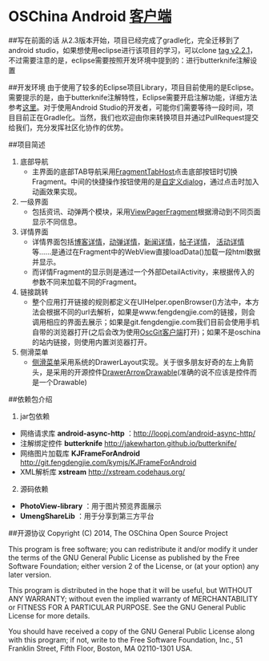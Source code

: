 # OSChina Android [客户端](http://www.fengdengjie.com/app/)

##写在前面的话
从2.3版本开始，项目已经完成了gradle化，完全迁移到了android studio，如果想使用eclipse进行该项目的学习，可以clone [tag v2.2.1](http://git.fengdengjie.com/oschina/android-app/tree/v2.2.1/)，不过需要注意的是，eclipse需要按照开发环境中提到的：进行butterknife注解设置

##开发环境
由于使用了较多的Eclipse项目Library，项目目前使用的是Eclipse。需要提示的是，由于butterknife注解特性，Eclipse需要开启注解功能，详细方法参考[这里](http://www.jcodecraeer.com/a/anzhuokaifa/androidkaifa/2015/0102/2247.html)。对于使用Android Studio的开发者，可能你们需要等待一段时间，项目目前正在Gradle化。当然，我们也欢迎由你来转换项目并通过PullRequest提交给我们，充分发挥社区化协作的优势。  

##项目简述
1. 底部导航  
    * 主界面的底部TAB导航采用[FragmentTabHost](http://git.fengdengjie.com/oschina/osc-android-app/blob/master/osc-android-app/src/net/oschina/app/ui/MainTab.java)点击底部按钮时切换Fragment。中间的快捷操作按钮使用的是[自定义dialog](http://git.fengdengjie.com/oschina/osc-android-app/blob/master/osc-android-app/src/net/oschina/app/ui/QuickOptionDialog.java)，通过点击时加入动画效果实现。
2. 一级界面  
    * 包括资讯、动弹两个模块，采用[ViewPagerFragment](http://git.fengdengjie.com/oschina/osc-android-app/blob/master/osc-android-app/src/net/oschina/app/viewpagerfragment/NewsViewPagerFragment.java)根据滑动到不同页面显示不同信息。
3. 详情界面  
    * 详情界面包括[博客详情](http://git.fengdengjie.com/oschina/osc-android-app/blob/master/osc-android-app/src/net/oschina/app/fragment/BlogDetailFragment.java)，[动弹详情](http://git.fengdengjie.com/oschina/osc-android-app/blob/master/osc-android-app/src/net/oschina/app/fragment/TweetDetailFragment.java)，[新闻详情](http://git.fengdengjie.com/oschina/osc-android-app/blob/master/osc-android-app/src/net/oschina/app/fragment/NewsDetailFragment.java)，[帖子详情](http://git.fengdengjie.com/oschina/osc-android-app/blob/master/osc-android-app/src/net/oschina/app/fragment/PostDetailFragment.java)， [活动详情](http://git.fengdengjie.com/oschina/osc-android-app/blob/master/osc-android-app/src/net/oschina/app/fragment/EventDetailFragment.java)等……是通过在Fragment中的WebView直接loadData()加载一段html数据并显示。
    * 而详情Fragment的显示则是通过一个外部DetailActivity，来根据传入的参数不同来加载不同的Fragment。  
4. 链接跳转  
    * 整个应用打开链接的规则都定义在UIHelper.openBrowser()方法中，本方法会根据不同的url去解析，如果是www.fengdengjie.com的链接，则会调用相应的界面去展示；如果是git.fengdengjie.com我们目前会使用手机自带的浏览器打开(之后会改为使用[OscGit客户端](http://git.fengdengjie.com/oschina/git-osc-android-project)打开)；如果不是oschina的站内链接，则使用内置浏览器打开。
5. 侧滑菜单  
    * [侧滑菜单](http://git.fengdengjie.com/oschina/osc-android-app/blob/master/osc-android-app/src/net/oschina/app/ui/NavigationDrawerFragment.java)采用系统的DrawerLayout实现。关于很多朋友好奇的左上角箭头，是采用的开源控件[DrawerArrowDrawable](http://git.fengdengjie.com/oschina/osc-android-app/blob/master/osc-android-app/src/net/oschina/app/widget/DrawerArrowDrawable.java)(准确的说不应该是控件而是一个Drawable)

##依赖包介绍
1. jar包依赖  
  * 网络请求库 **android-async-http** ：http://loopj.com/android-async-http/  
  * 注解绑定控件 **butterknife** http://jakewharton.github.io/butterknife/  
  * 网络图片加载库 **KJFrameForAndroid** http://git.fengdengjie.com/kymjs/KJFrameForAndroid
  * XML解析库 **xstream** http://xstream.codehaus.org/  
2. 源码依赖  
  * **PhotoView-library** ：用于图片预览界面展示 
  * **UmengShareLib** ：用于分享到第三方平台

##开源协议
 Copyright (C) 2014, The OSChina Open Source Project

This program is free software; you can redistribute it and/or modify
it under the terms of the GNU General Public License as published by
the Free Software Foundation; either version 2 of the License, or
(at your option) any later version.

This program is distributed in the hope that it will be useful,
but WITHOUT ANY WARRANTY; without even the implied warranty of
MERCHANTABILITY or FITNESS FOR A PARTICULAR PURPOSE.  See the
GNU General Public License for more details.

You should have received a copy of the GNU General Public License along
with this program; if not, write to the Free Software Foundation, Inc.,
51 Franklin Street, Fifth Floor, Boston, MA 02110-1301 USA.